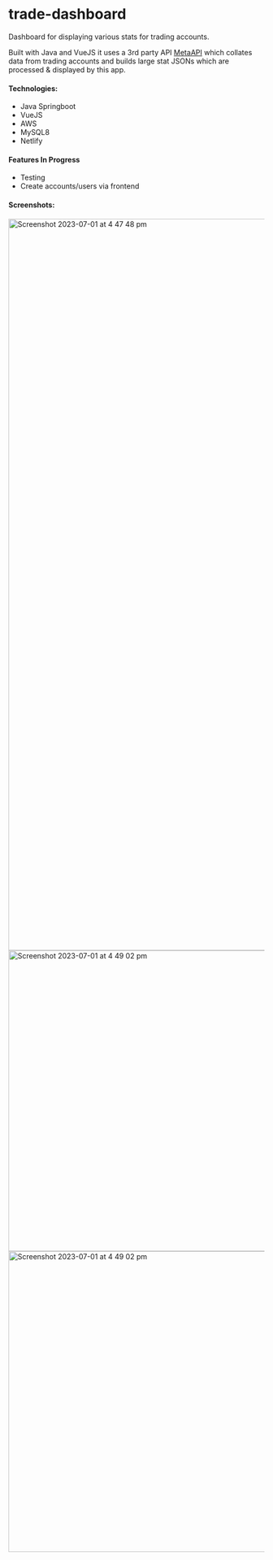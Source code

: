 # trade-dashboard

Dashboard for displaying various stats for trading accounts.


Built with Java and VueJS it uses a 3rd party API [MetaAPI](https://metaapi.cloud/) which collates
data from trading accounts and builds large stat JSONs which are processed & displayed by this app.

#### Technologies:

- Java Springboot
- VueJS
- AWS
- MySQL8
- Netlify

#### Features In Progress

- Testing
- Create accounts/users via frontend

#### Screenshots:
<img width="1440" alt="Screenshot 2023-07-01 at 4 47 48 pm" src="https://github.com/jwtly10/trade-dashboard/assets/39057715/a5ff93b8-a36e-4d3a-81bf-ec3bd13557c2">

<img width="592" alt="Screenshot 2023-07-01 at 4 49 02 pm" src="https://github.com/jwtly10/trade-dashboard/assets/39057715/2d1d6610-6eed-445f-9802-b880f37257a1">

<img width="592" alt="Screenshot 2023-07-01 at 4 49 02 pm" src="https://github.com/jwtly10/trade-dashboard/assets/39057715/24022fd6-751a-42db-b757-3cc26ae421f8">
